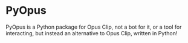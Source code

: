# PyOpus
PyOpus is a Python package for Opus Clip, not a bot for it, or a tool for interacting, but instead an alternative to Opus Clip, written in Python!
